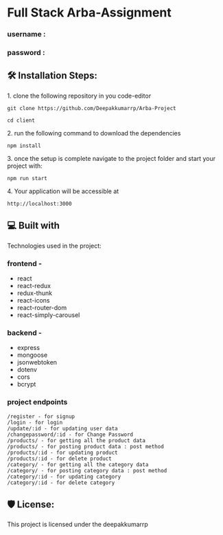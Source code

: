 <h1 text-align="center" id="title">Full Stack Arba-Assignment</h1>

### username : 
### password : 

<!-- <h2>🚀 Demo</h2> -->

<!-- ### screenshots 
![image]()

![image]()

![image]()

![image]()

![image]()

![image]()

![image]()

![image]()

![image]()

![image]() -->


<h2>🛠️ Installation Steps:</h2>

<p>1. clone the following repository in you code-editor</p>

```
git clone https://github.com/Deepakkumarrp/Arba-Project
```
```
cd client
```

<p>2. run the following command to download the dependencies</p>

```
npm install
```

<p>3. once the setup is complete navigate to the project folder and start your project with:</p>

```
npm run start
```

<p>4. Your application will be accessible at</p>

```
http://localhost:3000
```

  
  
<h2>💻 Built with</h2>

Technologies used in the project:

### frontend -
*   react
*   react-redux
*   redux-thunk
*   react-icons
*   react-router-dom
*   react-simply-carousel
### backend -
*   express
*   mongoose
*   jsonwebtoken
*   dotenv
*   cors
*   bcrypt

### project endpoints 
```
/register - for signup
/login - for login
/update/:id - for updating user data
/changepassword/:id - for Change Password
/products/ - for getting all the product data
/products/ - for posting product data : post method
/products/:id - for updating product
/products/:id - for delete product
/category/ - for getting all the category data
/category/ - for posting category data : post method
/category/:id - for updating category
/category/:id - for delete category
```


<h2>🛡️ License:</h2>

This project is licensed under the deepakkumarrp

